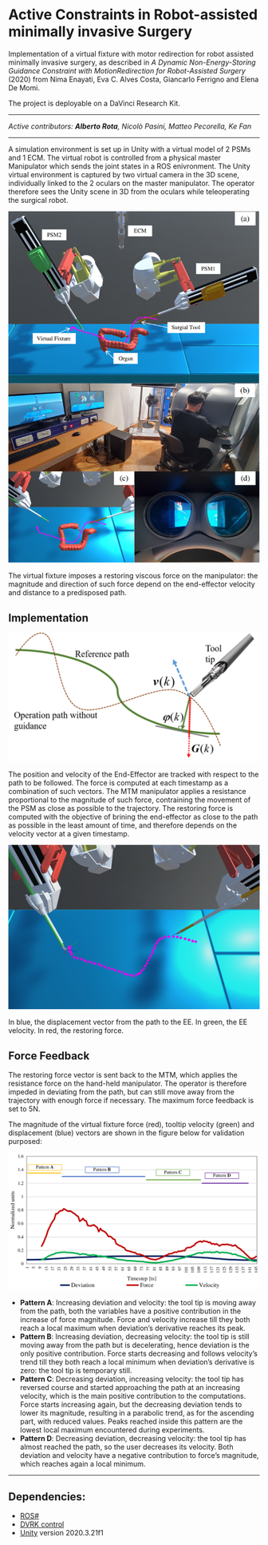 # Active Constraints in Robot-assisted minimally invasive Surgery 
Implementation of a virtual fixture with motor redirection for robot assisted minimally invasive surgery, as described in *A Dynamic Non-Energy-Storing Guidance Constraint with MotionRedirection for Robot-Assisted Surgery* (2020) from Nima Enayati, Eva C. Alves Costa, Giancarlo Ferrigno and Elena De Momi.

The project is deployable on a DaVinci Research Kit.
***
*Active contributors: **Alberto Rota**, Nicolò Pasini, Matteo Pecorella, Ke Fan*
***
A simulation environment is set up in Unity with a virtual model of 2 PSMs and 1 ECM. The virtual robot is controlled from a physical master Manipulator which sends the joint states in a ROS enivronment. The Unity virtual environment is captured by two virtual camera in the 3D scene, individually linked to the 2 oculars on the master manipulator. The operator therefore sees the Unity scene in 3D from the oculars while teleoperating the surgical robot.

![scene](https://github.com/alberto-rota/Active-Constraints-in-robot-assisted-minimally-invasive-surgery/blob/main/Images/vf.png)

The virtual fixture imposes a restoring viscous force on the manipulator: the magnitude and direction of such force depend on the end-effector velocity and distance to a predisposed path.

## Implementation 

![kine](https://github.com/alberto-rota/Active-Constraints-in-robot-assisted-minimally-invasive-surgery/blob/main/Images/2AC.png)

The position and velocity of the End-Effector are tracked with respect to the path to be followed. The force is computed at each timestamp as a combination of such vectors. The MTM manipulator applies a resistance proportional to the magnitude of such force, contraining the movement of the PSM as close as possible to the trajectory. The restoring force is computed with the objective of brining the end-effector as close to the path as possible in the least amount of time, and therefore depends on the velocity vector at a given timestamp.

![vectors](https://github.com/alberto-rota/Active-Constraints-in-robot-assisted-minimally-invasive-surgery/blob/main/Images/img3.png)

In blue, the displacement vector from the path to the EE. In green, the EE velocity. In red, the restoring force.

## Force Feedback
The restoring force vector is sent back to the MTM, which applies the resistance force on the hand-held manipulator. The operator is therefore impeded in deviating from the path, but can still move away from the trajectory with enough force if necessary. The maximum force feedback is set to 5N.

The magnitude of the virtual fixture force (red), tooltip velocity (green) and displacement (blue) vectors are shown in the figure below for validation purposed:

![results](https://github.com/alberto-rota/Active-Constraints-in-robot-assisted-minimally-invasive-surgery/blob/main/Images/result.png)

* **Pattern A**: Increasing deviation and velocity: the tool tip
is moving away from the path, both the variables have a
positive contribution in the increase of force magnitude.
Force and velocity increase till they both reach a local
maximum when deviation’s derivative reaches its peak.
* **Pattern B**: Increasing deviation, decreasing velocity: the
tool tip is still moving away from the path but is decelerating, hence deviation is the only positive contribution.
Force starts decreasing and follows velocity’s trend till
they both reach a local minimum when deviation’s
derivative is zero: the tool tip is temporary still.
* **Pattern C**: Decreasing deviation, increasing velocity: the
tool tip has reversed course and started approaching
the path at an increasing velocity, which is the main
positive contribution to the computations. Force starts
increasing again, but the decreasing deviation tends
to lower its magnitude, resulting in a parabolic trend,
as for the ascending part, with reduced values. Peaks
reached inside this pattern are the lowest local maximum
encountered during experiments.
* **Pattern D**: Decreasing deviation, decreasing velocity:
the tool tip has almost reached the path, so the user
decreases its velocity. Both deviation and velocity have
a negative contribution to force’s magnitude, which
reaches again a local minimum.
***
 ## Dependencies: 
 * [ROS#](https://github.com/siemens/ros-sharp)
 * [DVRK control](https://github.com/jhu-dvrk/sawIntuitiveResearchKit/wiki/Full-da-Vinci) 
 * [Unity](https://unity3d.com/get-unity/download) version 2020.3.21f1
 
